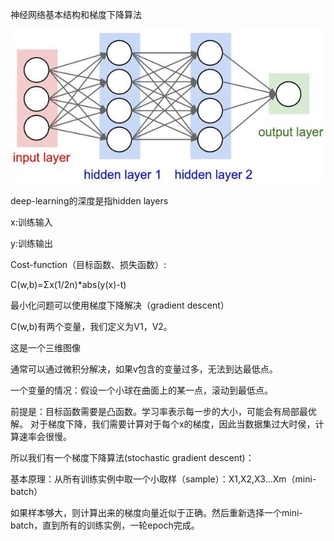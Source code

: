 神经网络基本结构和梯度下降算法

![神经网络原理图](https://github.com/SuperrrWu/deep-learning/blob/master/Image/%E7%A5%9E%E7%BB%8F%E7%BD%91%E7%BB%9C%E5%B1%95%E7%A4%BA%E5%9B%BE.jpg)

deep-learning的深度是指hidden layers

x:训练输入

y:训练输出

Cost-function（目标函数、损失函数）:

C(w,b)=Σx(1/2n)*abs(y(x)-t)

最小化问题可以使用梯度下降解决（gradient descent）

C(w,b)有两个变量，我们定义为V1，V2。

这是一个三维图像

通常可以通过微积分解决，如果v包含的变量过多，无法到达最低点。

一个变量的情况：假设一个小球在曲面上的某一点，滚动到最低点。

前提是：目标函数需要是凸函数。学习率表示每一步的大小，可能会有局部最优解。
对于梯度下降，我们需要计算对于每个x的梯度，因此当数据集过大时侯，计算速率会很慢。

所以我们有一个梯度下降算法(stochastic gradient descent)：

基本原理：从所有训练实例中取一个小取样（sample）：X1,X2,X3...Xm（mini-batch）

如果样本够大，则计算出来的梯度向量近似于正确。然后重新选择一个mini-batch，直到所有的训练实例，一轮epoch完成。
